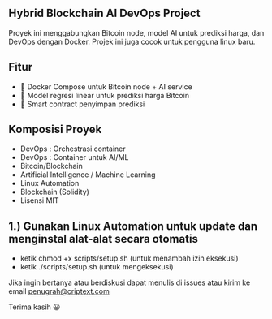 ## Hybrid Blockchain AI DevOps Project

Proyek ini menggabungkan Bitcoin node, model AI untuk prediksi harga, dan DevOps dengan Docker. Projek ini juga cocok untuk pengguna linux baru.


## Fitur

- 🐳 Docker Compose untuk Bitcoin node + AI service
- 🤖 Model regresi linear untuk prediksi harga Bitcoin
- 📜 Smart contract penyimpan prediksi


## Komposisi Proyek
         
- DevOps : Orchestrasi container
- DevOps : Container untuk AI/ML
- Bitcoin/Blockchain
- Artificial Intelligence / Machine Learning
- Linux Automation
- Blockchain (Solidity)
- Lisensi MIT


## 1.) Gunakan Linux Automation untuk update dan menginstal alat-alat secara otomatis

- ketik chmod +x scripts/setup.sh (untuk menambah izin eksekusi)
- ketik ./scripts/setup.sh (untuk mengeksekusi)
       

Jika ingin bertanya atau berdiskusi dapat menulis di issues atau kirim ke email penugrah@criptext.com

Terima kasih 😀

